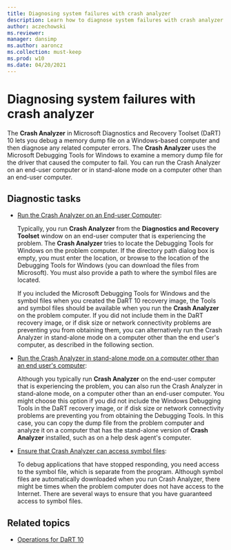 ```yaml
---
title: Diagnosing system failures with crash analyzer
description: Learn how to diagnose system failures with crash analyzer.
author: aczechowski
ms.reviewer: 
manager: dansimp
ms.author: aaroncz
ms.collection: must-keep
ms.prod: w10
ms.date: 04/20/2021
---
```


# Diagnosing system failures with crash analyzer

The **Crash Analyzer** in Microsoft Diagnostics and Recovery Toolset (DaRT) 10 lets you debug a memory dump file on a Windows-based computer and then diagnose any related computer errors. The **Crash Analyzer** uses the Microsoft Debugging Tools for Windows to examine a memory dump file for the driver that caused the computer to fail. You can run the Crash Analyzer on an end-user computer or in stand-alone mode on a computer other than an end-user computer.

## Diagnostic tasks

- [Run the Crash Analyzer on an End-user Computer](how-to-run-the-crash-analyzer-on-an-end-user-computer-dart-10.md):

    Typically, you run **Crash Analyzer** from the **Diagnostics and Recovery Toolset** window on an end-user computer that is experiencing the problem. The **Crash Analyzer** tries to locate the Debugging Tools for Windows on the problem computer. If the directory path dialog box is empty, you must enter the location, or browse to the location of the Debugging Tools for Windows (you can download the files from Microsoft). You must also provide a path to where the symbol files are located.

    If you included the Microsoft Debugging Tools for Windows and the symbol files when you created the DaRT 10 recovery image, the Tools and symbol files should be available when you run the **Crash Analyzer** on the problem computer. If you did not include them in the DaRT recovery image, or if disk size or network connectivity problems are preventing you from obtaining them, you can alternatively run the Crash Analyzer in stand-alone mode on a computer other than the end user's computer, as described in the following section.

- [Run the Crash Analyzer in stand-alone mode on a computer other than an end user's computer](how-to-run-the-crash-analyzer-in-stand-alone-mode-on-a-computer-other-than-an-end-user-computer-dart-10.md):

    Although you typically run **Crash Analyzer** on the end-user computer that is experiencing the problem, you can also run the Crash Analyzer in stand-alone mode, on a computer other than an end-user computer. You might choose this option if you did not include the Windows Debugging Tools in the DaRT recovery image, or if disk size or network connectivity problems are preventing you from obtaining the Debugging Tools. In this case, you can copy the dump file from the problem computer and analyze it on a computer that has the stand-alone version of **Crash Analyzer** installed, such as on a help desk agent's computer.

- [Ensure that Crash Analyzer can access symbol files](how-to-ensure-that-crash-analyzer-can-access-symbol-files-dart-10.md):

    To debug applications that have stopped responding, you need access to the symbol file, which is separate from the program. Although symbol files are automatically downloaded when you run Crash Analyzer, there might be times when the problem computer does not have access to the Internet. There are several ways to ensure that you have guaranteed access to symbol files.

## Related topics

- [Operations for DaRT 10](operations-for-dart-10.md)
